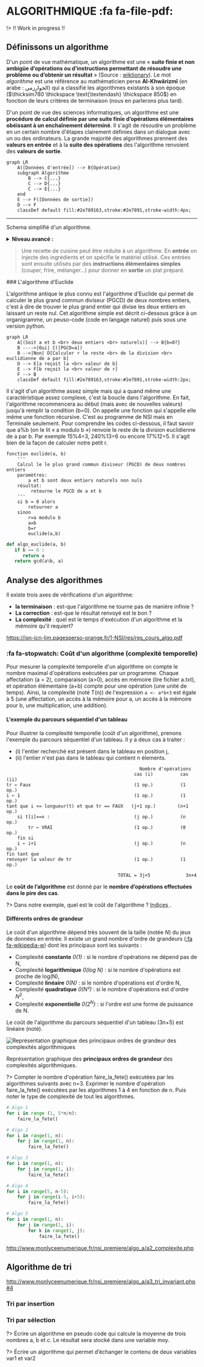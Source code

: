 # ALGORITHMIQUE <span onclick="window.print()" class="pdf-link"> :fa fa-file-pdf:</span>

!> !! Work in progress !!


## Définissons un algorithme

D'un point de vue mathématique, un algorithme est une « **suite finie et non ambigüe d’opérations ou d’instructions permettant de résoudre une problème ou d’obtenir un résultat** » (Source : [wiktionary](https://fr.wiktionary.org/wiki/algorithme)). Le mot *algorithme* est une référence au mathématicien perse  **Al-Khwârizmî** (en arabe : الخوارزمي) qui a classifié les algorithmes existants à son époque ($\thicksim780 \thickspace \text{\textendash} \thickspace 850$) en fonction de leurs critères de terminaison (nous en parlerons plus tard).

D'un point de vue des sciences informatiques, un algorithme est une **procédure de calcul définie par une suite finie d’opérations élémentaires obéissant à un enchaînement déterminé**. Il s'agit de résoudre un problème en un certain nombre d'étapes clairement définies dans un dialogue avec un ou des ordinateurs. La grande majorité des algorithmes prennent des **valeurs en entrée** et à la **suite des opérations** des l'algorithme renvoient des **valeurs de sortie**.

```mermaid
graph LR
    A([Données d'entrée]) --> B{Opération}
    subgraph Algorithme 
        B --> C{...}
        C --> D{...}
        C --> E{...}
    end
    E --> F([Données de sortie])
    D --> F
    classDef default fill:#2e789163,stroke:#2e7891,stroke-width:4px;
```

--- 
<p class="center-p"> Schema simplifié d'un algorithme.</p>

<details class="advanced_level">
<summary> <strong> Niveau avancé :</strong></summary>

Un algorithme dois respecter cinq propriétés selon D. Knuth (<abbr title="Donald E. Knuth, Algorithmes, Stanford, CSLI Publications, 2011, 510 p. (ISBN 978-1-57586-620-8)"> 2011 </abbr>) : 
- **Finitude** : « Un algorithme doit toujours se terminer après un nombre fini d’étapes. »
- **Définition précise** : « Chaque étape d'un algorithme doit être définie précisément, les actions à transposer doivent être spécifiées rigoureusement et sans ambiguïté pour chaque cas. »
- **Entrées** : « quantités qui lui sont données avant qu'un algorithme ne commence. Ces entrées sont prises dans un ensemble d'objets spécifié ».
- **Sorties** : « quantités ayant une relation spécifiée avec les entrées ».
- **Rendement** : « toutes les opérations que l'algorithme doit accomplir doivent être suffisamment basiques pour pouvoir être en principe réalisées dans une durée finie par un homme utilisant un papier et un crayon ».
</details>


> Une recette de cuisine peut être réduite à un algorithme. En **entrée** on injecte des ingrédients et on spécifie le matériel utilisé. Ces entrées sont ensuite utilisés par des **instructions élémentaires simples** (couper, frire, mélanger...) pour donner en **sortie** un plat préparé. 

### L'algorithme d'Euclide

L'algorithme antique le plus connu est l'algorithme d'Euclide qui permet de calculer le plus grand commun diviseur (PGCD) de deux nombres entiers, c'est à dire de trouver le plus grand entier qui divise les deux entiers en laissant un reste nul. Cet algorithme simple est décrit ci-dessous grâce à un organigramme, un peuso-code (code en langage naturel) puis sous une version python. 

```mermaid
graph LR
    A[(Soit a et b <br> deux entiers <br> naturels)] --> B{b=0?}
    B ---->|Oui| C([PGCD=a])
    B -->|Non| D[Calculer r le reste <br> de la division <br> euclidienne de a par b]
    D --> E[a reçoit la <br> valeur de b]
    E --> F[b reçoit la <br> valeur de r]
    F --> B
    classDef default fill:#2e789163,stroke:#2e7891,stroke-width:2px;
```
Il s'agit d'un algorithme assez simple mais qui a quand même une caractéristique assez complexe, c'est la boucle dans l'algorithme. En fait, l'algorithme recommencera au début (mais avec de nouvelles valeurs) jusqu'à remplir la condition (b=0). On appelle une fonction qui s'appelle elle même une fonction récursive. C'est au programme de NSI mais en Terminale seulement. Pour comprendre les codes ci-dessous, il faut savoir que a%b (on le lit « a modulo b ») renvoie le reste de la division euclidienne de a par b. Par exemple 15%4=3, 240%13=6 ou encore 17%12=5. Il s'agit bien de la façon de calculer notre petit r.

```pseudo-code
fonction euclide(a, b)
    '''
    Calcul le le plus grand commun diviseur (PGCD) de deux nombres entiers
    paramètres:
        a et b sont deux entiers naturels non nuls
    résultat:
         retourne le PGCD de a et b
    '''
    si b = 0 alors
        retourner a
    sinon
        r=a modulo b
        a=b
        b=r
        euclide(a,b)        
```

```python
def algo_euclide(a, b)
   if b == 0 :
      return a
   return gcd(a%b, a)
```

## Analyse des algorithmes

Il existe trois axes de vérifications d'un algorithme:
- **la terminaison** : est-que l'algorithme ne tourne pas de manière infinie ?
- **La correction** : est-que le résultat renvoyé est le bon ?
- **La complexité** :  quel est le temps d'exécution d'un algorithme et la mémoire qu'il requiert?

https://isn-icn-ljm.pagesperso-orange.fr/1-NSI/res/res_cours_algo.pdf


### :fa fa-stopwatch: Coût d'un algorithme (complexité temporelle)

Pour mesurer la complexité temporelle d'un algorithme on compte le nombre maximal d'opérations exécutées par un programme. Chaque affectation (a = 2), comparaison (a>0), accès en mémoire (lire fichier a.txt), et opération élémentaire (a+b) compte pour une opération (une unité de temps). 
Ainsi, la complexité (noté T(n)) de l'expression `a <- a*b+3` est égale à 5 (une affectation, un accès à la mémoire pour a, un accès à la mémoire pour b, une multiplication, une addition).

#### L'exemple du parcours séquentiel d'un tableau

Pour illustrer la complexité temporelle (coût d'un algorithme), prenons l'exemple du parcours séquentiel d'un tableau. Il y a deux cas à traiter : 
- (i) l'entier recherché est présent dans le tableau en position j,
- (ii) l'entier n'est pas dans le tableau qui contient n élements.


```pseudo code
                                                 Nombre d'opérations       
                                               cas (i)          cas (ii)
tr ← Faux                                      (1 op.)          (1 op.)
i ← 1                                          (1 op.)          (1 op.)
tant que i <= longueur(t) et que tr == FAUX   (j+1 op.)        (n+1 op.) 
    si t[i]==x :                               (j op.)          (n op.) 
        tr ← VRAI                              (1 op.)          (0 op.)
    fin si
    i ← i+1                                    (j op.)          (n op.)
fin tant que
renvoyer la valeur de tr                       (1 op.)          (1 op.)

                                         TOTAL = 3j+5             3n+4
```

Le **coût de l’algorithme** est donné par le **nombre d’opérations effectuées dans le pire des cas**. 

?> Dans notre exemple, quel est le coût de l'algorithme ? <abbr title="Ici, le nombre d'opérations maximum est atteint lorsque le nombre recherché se situe en dernière position (position n)"> <i class="fas fa-life-ring"></i> Indices </abbr>. <!-- 3n+5 -->

#### Différents ordres de grandeur

Le coût d'un algorithme dépend très souvent de la taille (notée *N*) du jeux de données en entrée. Il existe un grand nombre d'ordre de grandeurs ([:fa fa-wikipedia-w](https://fr.wikipedia.org/wiki/Analyse_de_la_complexit%C3%A9_des_algorithmes)) dont les principaux sont les suivants :
- Complexité **constante** *0(1)* : si le nombre d'opérations ne dépend pas de N,
- Complexité **logarithmique** *0(log N)* : si le nombre d'opérations est proche de log(N),
- Complexité **linéaire** *0(N)* : si le nombre d'opérations est d'ordre N,
- Complexité **quadratique** *0(N²)* : si le nombre d'opérations est d'ordre $N^2$,
- Complexité **exponentielle** *0($2^N$)* : si l'ordre est une forme de puissance de N.

Le coût de l'algorithme du parcours séquentiel d'un tableau (3n+5) est linéaire (noté).

![Représentation graphique des principaux ordres de grandeur des complexités algorithmiques](../_img/complexite.png ':size=80%')

<p class="center-p"> 

Représentation graphique des **principaux ordres de grandeur** des complexités algorithmiques. 

</p>

?> Compter le nombre d'opération faire_la_fete() exécutées par les algorithmes suivants avec n=3. Exprimer le nombre d'opération faire_la_fete() exécutées par les algorithmes 1 à 4 en fonction de n. Puis noter le type de complexité de tout les algorithmes.


```python
# Algo 1
for i in range (1, 5*n/n):
    faire_la_fete()

# Algo 2
for i in range(1, n):
    for j in range(1, n):
        faire_la_fete()

# Algo 3
for i in range(1, n):
    for j in range(1, i):
        faire_la_fete()

# Algo 4
for i in range(5, n-5):
    for j in range(i-5, i+5):
        faire_la_fete()

# Algo 5
for i in range(1, n):
    for j in range(1, i):
        for k in range(1, j):
            faire_la_fete()
```

<!-- 
Algo 1 : 5                  -> Constant
Algo 2 : n*n=n²             -> Quadratique
Algo 3 : n*(n+1)/2          -> Quadratique O(n²)
Algo 4 : (n-9)*11 = 11n-99  -> Linéaire O(n)
Algo 4 : (n-9)*11 = 11n-99  -> O()
-->



http://www.monlyceenumerique.fr/nsi_premiere/algo_a/a2_complexite.php

## Algorithme de tri
http://www.monlyceenumerique.fr/nsi_premiere/algo_a/a3_tri_invariant.php#4

### Tri par insertion


### Tri par sélection


?> Écrire un algorithme en pseudo code qui calcule la moyenne de trois nombres a, b et c. Le résultat sera stocké dans une variable moy. 

?> Écrire un algorithme qui permet d’échanger le contenu de deux variables var1 et var2
